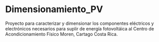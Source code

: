 # Dimensionamiento_PV
Proyecto para caracterizar y dimensionar los componentes eléctricos y electrónicos necesarios para suplir de energía fotovoltáica al Centro de Acondicionamiento Físico Moren, Cartago Costa Rica.
